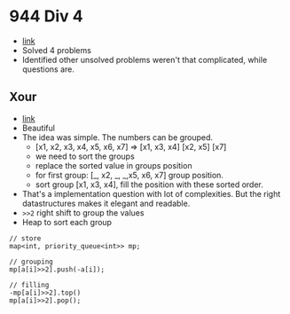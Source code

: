 # 944 Div 4
- [link](https://codeforces.com/blog/entry/129364)
- Solved 4 problems
- Identified other unsolved problems weren't that complicated, while questions are.

## Xour
- [link](https://codeforces.com/contest/1971/problem/G)
- Beautiful
- The idea was simple. The numbers can be grouped.
  - [x1, x2, x3, x4, x5, x6, x7] => [x1, x3, x4] [x2, x5] [x7]
  - we need to sort the groups
  - replace the sorted value in groups position
  - for first group: [_, x2, _, _,x5, x6, x7] group position.
  - sort group [x1, x3, x4], fill the position with these sorted order.
- That's a implementation question with lot of complexities. But the right datastructures makes it elegant and readable.
- `>>2` right shift to group the values
- Heap to sort each group
```
// store
map<int, priority_queue<int>> mp;

// grouping
mp[a[i]>>2].push(-a[i]);

// filling
-mp[a[i]>>2].top()
mp[a[i]>>2].pop();
```
